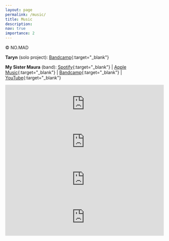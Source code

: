 ```yaml
---
layout: page
permalink: /music/
title: Music
description: 
nav: true
importance: 2
---
```


<div class="row">
    <div class="col-sm mt-3 mt-md-0">
        <img class="img-fluid rounded z-depth-1" src="{{ '/assets/img/music.jpeg' | relative_url }}" alt="" title="Live with My Sister Maura"/>
    </div>
</div>
<div class="caption">
     © NO.MAD 
</div>

**Taryn** (solo project): [Bandcamp](https://tarynn.bandcamp.com/){:target="\_blank"}

**My Sister Maura** (band): [Spotify](https://open.spotify.com/artist/4K2firSYwyGESfAhSdmYYB?si=4gp-N3VCQxKHu_WkEaOt4A){:target="\_blank"} \| [Apple Music](https://music.apple.com/us/artist/my-sister-maura/1672703874){:target="\_blank"} \| [Bandcamp](https://mysistermaura.bandcamp.com/){:target="\_blank"} \| [YouTube](https://www.youtube.com/@mysistermaura8701){:target="\_blank"}

<iframe style="border: 0; width: 100%; height: 120px;" src="https://bandcamp.com/EmbeddedPlayer/album=2610265338/size=large/bgcol=ffffff/linkcol=0687f5/tracklist=false/artwork=small/transparent=true/" seamless><a href="https://mysistermaura.bandcamp.com/album/faintest-screams">Faintest Screams by My Sister Maura</a></iframe>

<iframe style="border: 0; width: 100%; height: 120px;" src="https://bandcamp.com/EmbeddedPlayer/album=2959587620/size=large/bgcol=ffffff/linkcol=0687f5/tracklist=false/artwork=small/transparent=true/" seamless><a href="https://tarynn.bandcamp.com/album/womb-ether">Womb, Ether by Taryn</a></iframe>

<iframe style="border: 0; width: 100%; height: 120px;" src="https://bandcamp.com/EmbeddedPlayer/track=1272861653/size=large/bgcol=ffffff/linkcol=0687f5/tracklist=false/artwork=small/transparent=true/" seamless><a href="https://tarynn.bandcamp.com/track/blithewood">Blithewood by Taryn</a></iframe>

<iframe style="border: 0; width: 100%; height: 120px;" src="https://bandcamp.com/EmbeddedPlayer/track=3733769758/size=large/bgcol=ffffff/linkcol=0687f5/tracklist=false/artwork=small/transparent=true/" seamless><a href="https://tarynn.bandcamp.com/track/first-light">First Light by Taryn</a></iframe>

